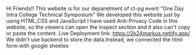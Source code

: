 Hi Friends!!
This website is for our deparetment of ct-pg event "One Day Intra College Technical Symposium"
We developed this website just by using HTML,CSS and JavaScript 
I have used Anti-Privacy Code in this website, so the viewers can open the inspect section and it also can't copy or paste the content.
Live Deployment link:
https://2k24markus.netlify.app/
We didn't use backend to store the data.Instead, we connected the html form with google sheetes 
